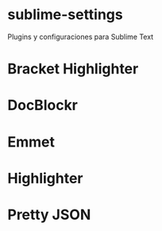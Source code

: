 # sublime-settings
Plugins y configuraciones para Sublime Text

# Bracket Highlighter
# DocBlockr
# Emmet
# Highlighter
# Pretty JSON
